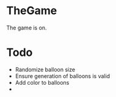 # TheGame
The game is on.


# Todo
- Randomize balloon size
- Ensure generation of balloons is valid
- Add color to balloons
- 